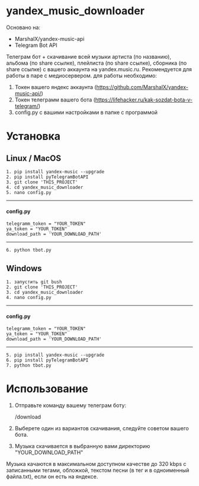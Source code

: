 # yandex_music_downloader
Основано на:
* MarshalX/yandex-music-api
* Telegram Bot API

Телеграм бот + скачивание всей музыки артиста (по названию), альбома (по share ссылке), плейлиста (по share ссылке), сборника (по share ссылке) с вашего аккаунта на yandex.music.ru. Рекомендуется для работы в паре с медиосервером.
для работы необходимо:
1. Токен вашего яндекс аккаунта (https://github.com/MarshalX/yandex-music-api/)
2. Токен телеграмм вашего бота (https://lifehacker.ru/kak-sozdat-bota-v-telegram/)
3. config.py с вашими настройками в папке с программой

# Установка
## Linux / MacOS
    1. pip install yandex-music --upgrade
    2. pip install pyTelegramBotAPI
    3. git clone 'THIS_PROJECT'
    4. cd yandex_music_downloader
    5. nano config.py
______________ 
#### config.py

    telegramm_token = "YOUR_TOKEN"
    ya_token = "YOUR_TOKEN"
    download_path = 'YOUR_DOWNLOAD_PATH'
______________

    6. python tbot.py

## Windows
    1. запустить git bush
    2. git clone 'THIS_PROJECT'
    3. cd yandex_music_downloader
    4. nano config.py
______________ 
#### config.py

    telegramm_token = "YOUR_TOKEN"
    ya_token = "YOUR_TOKEN"
    download_path = 'YOUR_DOWNLOAD_PATH'
______________
    5. pip install yandex-music --upgrade
    6. pip install pyTelegramBotAPI
    7. python tbot.py


# Использование
1. Отправьте команду вашему телеграм боту:


    /download

2. Выберете один из вариантов скачивания, следуйте советом вашего бота.
3. Музыка скачивается в выбранную вами директорию "YOUR_DOWNLOAD_PATH"

Музыка качаются в максимальном доступном качестве до 320 kbps с записанными тегами, обложкой, текстом песни (в тег и в одноименный файла.txt), если он есть на яндексе.

